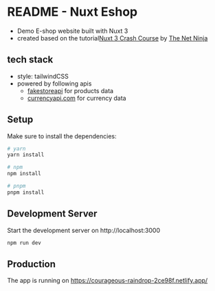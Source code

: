 # README - Nuxt Eshop
- Demo E-shop website built with Nuxt 3
- created based on the tutorial[Nuxt 3 Crash Course](https://www.youtube.com/watch?v=GBdO5myZNsQ&list=PL4cUxeGkcC9haQlqdCQyYmL_27TesCGPC&index=1) by [The Net Ninja](https://www.youtube.com/@NetNinja)

## tech stack
- style: tailwindCSS
- powered by following apis
    - [fakestoreapi](https://fakestoreapi.com/) for products data
    - [currencyapi.com](https://app.currencyapi.com/dashboard) for currency data

## Setup
Make sure to install the dependencies:
```bash
# yarn
yarn install

# npm
npm install

# pnpm
pnpm install
```

## Development Server
Start the development server on http://localhost:3000
```bash
npm run dev
```

## Production
The app is running on https://courageous-raindrop-2ce98f.netlify.app/
